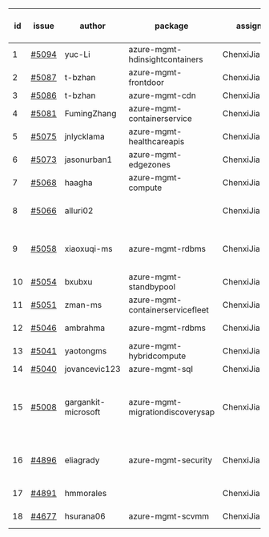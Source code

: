 | id | issue | author | package | assignee | bot advice | created date of issue | target release date | date from target |
| ------ | ------ | ------ | ------ | ------ | ------ | ------ | ------ | :-----: |
| 1 | [#5094](https://github.com/Azure/sdk-release-request/issues/5094) | yuc-Li | azure-mgmt-hdinsightcontainers | ChenxiJiang333 | OnTime | 03-29 | 04-26 |  |
| 2 | [#5087](https://github.com/Azure/sdk-release-request/issues/5087) | t-bzhan | azure-mgmt-frontdoor | ChenxiJiang333 |  | 03-27 | 04-26 |  |
| 3 | [#5086](https://github.com/Azure/sdk-release-request/issues/5086) | t-bzhan | azure-mgmt-cdn | ChenxiJiang333 |  | 03-27 | 04-26 |  |
| 4 | [#5081](https://github.com/Azure/sdk-release-request/issues/5081) | FumingZhang | azure-mgmt-containerservice | ChenxiJiang333 |  | 03-25 | 04-26 |  |
| 5 | [#5075](https://github.com/Azure/sdk-release-request/issues/5075) | jnlycklama | azure-mgmt-healthcareapis | ChenxiJiang333 |  | 03-22 | 04-26 |  |
| 6 | [#5073](https://github.com/Azure/sdk-release-request/issues/5073) | jasonurban1 | azure-mgmt-edgezones | ChenxiJiang333 | FirstBeta | 03-22 | 04-26 |  |
| 7 | [#5068](https://github.com/Azure/sdk-release-request/issues/5068) | haagha | azure-mgmt-compute | ChenxiJiang333 |  | 03-21 | 04-26 |  |
| 8 | [#5066](https://github.com/Azure/sdk-release-request/issues/5066) | alluri02 |  | ChenxiJiang333 | duplicated issue  <br> HoldOn | 03-20 | 04-26 |  |
| 9 | [#5058](https://github.com/Azure/sdk-release-request/issues/5058) | xiaoxuqi-ms | azure-mgmt-rdbms | ChenxiJiang333 | duplicated issue  <br> MultiAPI HoldOn | 03-19 | 04-26 |  |
| 10 | [#5054](https://github.com/Azure/sdk-release-request/issues/5054) | bxubxu | azure-mgmt-standbypool | ChenxiJiang333 | FirstBeta | 03-18 | 04-26 |  |
| 11 | [#5051](https://github.com/Azure/sdk-release-request/issues/5051) | zman-ms | azure-mgmt-containerservicefleet | ChenxiJiang333 | OnTime | 03-15 | 04-26 |  |
| 12 | [#5046](https://github.com/Azure/sdk-release-request/issues/5046) | ambrahma | azure-mgmt-rdbms | ChenxiJiang333 | duplicated issue  <br> | 03-15 | 04-26 |  |
| 13 | [#5041](https://github.com/Azure/sdk-release-request/issues/5041) | yaotongms | azure-mgmt-hybridcompute | ChenxiJiang333 |  | 03-13 | 04-26 |  |
| 14 | [#5040](https://github.com/Azure/sdk-release-request/issues/5040) | jovancevic123 | azure-mgmt-sql | ChenxiJiang333 | ForCLI | 03-13 | 04-26 |  |
| 15 | [#5008](https://github.com/Azure/sdk-release-request/issues/5008) | gargankit-microsoft | azure-mgmt-migrationdiscoverysap | ChenxiJiang333 | new comment. close to release date.  FirstBeta | 02-28 | 04-01 | 0 |
| 16 | [#4896](https://github.com/Azure/sdk-release-request/issues/4896) | eliagrady | azure-mgmt-security | ChenxiJiang333 | new comment. MultiAPI HoldOn | 01-18 | 03-22 |  |
| 17 | [#4891](https://github.com/Azure/sdk-release-request/issues/4891) | hmmorales |  | ChenxiJiang333 | duplicated issue  <br> | 01-16 |  | 0 |
| 18 | [#4677](https://github.com/Azure/sdk-release-request/issues/4677) | hsurana06 | azure-mgmt-scvmm | ChenxiJiang333 | FirstGA HoldOn | 10-23 | 03-22 |  |
